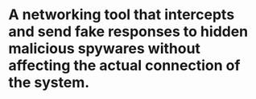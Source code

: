 # A networking tool that intercepts and send fake responses to hidden malicious spywares without affecting the actual connection of the system.
